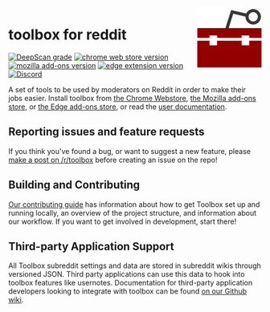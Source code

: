 <img align="right" width="128" src="extension/data/images/icon256.png">

# toolbox for reddit

[![DeepScan grade](https://deepscan.io/api/teams/5774/projects/7592/branches/79819/badge/grade.svg)](https://deepscan.io/dashboard#view=project&tid=5774&pid=7592&bid=79819)
[![chrome web store version](https://img.shields.io/chrome-web-store/v/jhjpjhhkcbkmgdkahnckfboefnkgghpo?logo=googlechrome&logoColor=fff)][webstore]
[![mozilla add-ons version](https://img.shields.io/amo/v/reddit-moderator-toolbox?logo=firefoxbrowser&logoColor=fff)][amo]
[![edge extension version](https://img.shields.io/badge/dynamic/json?label=edge%20add-on&prefix=v&query=%24.version&url=https%3A%2F%2Fmicrosoftedge.microsoft.com%2Faddons%2Fgetproductdetailsbycrxid%2Fnolhfmoadpbgfeonfnjlcfmhhkmdlfcl)][edge-store]
[![Discord](https://img.shields.io/discord/535490452066009090?color=7373d7&label=discord&logo=discord&logoColor=fff)][discord]

A set of tools to be used by moderators on Reddit in order to make their jobs easier. Install toolbox from [the Chrome Webstore][webstore], [the Mozilla add-ons store][amo], or [the Edge add-ons store][edge-store], or read the [user documentation][user-docs].

## Reporting issues and feature requests

If you think you've found a bug, or want to suggest a new feature, please [make a post on /r/toolbox][post-on-reddit] before creating an issue on the repo!

## Building and Contributing

[Our contributing guide][contributing] has information about how to get Toolbox set up and running locally, an overview of the project structure, and information about our workflow. If you want to get involved in development, start there!

## Third-party Application Support

All Toolbox subreddit settings and data are stored in subreddit wikis through versioned JSON. Third party applications can use this data to hook into toolbox features like usernotes. Documentation for third-party application developers looking to integrate with toolbox can be found [on our Github wiki][third-party-docs].

[webstore]: https://chrome.google.com/webstore/detail/moderator-toolbox-for-red/jhjpjhhkcbkmgdkahnckfboefnkgghpo
[amo]: https://addons.mozilla.org/en-US/firefox/addon/reddit-moderator-toolbox/
[edge-store]: https://microsoftedge.microsoft.com/addons/detail/moderator-toolbox-for-red/nolhfmoadpbgfeonfnjlcfmhhkmdlfcl

[discord]: https://discord.gg/8fGCykQ
[post-on-reddit]: https://new.reddit.com/r/toolbox/submit?text=true
[user-docs]: https://www.reddit.com/r/toolbox/w/docs

[nodejs]: https://nodejs.org/
[contributing]: /CONTRIBUTING.md
[third-party-docs]: https://github.com/toolbox-team/reddit-moderator-toolbox/wiki/Subreddit-Wikis
[saucelabs]: https://saucelabs.com
